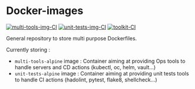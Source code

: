 # Docker-images

[![multi-tools-img-CI](https://github.com/ixxeL2097/Docker-images/actions/workflows/multi-tools-alpine-image.yml/badge.svg)](https://github.com/ixxeL2097/Docker-images/actions/workflows/multi-tools-alpine-image.yml)
[![unit-tests-img-CI](https://github.com/ixxeL2097/Docker-images/actions/workflows/unit-test-alpine.yml/badge.svg)](https://github.com/ixxeL2097/Docker-images/actions/workflows/unit-test-alpine.yml)
[![toolkit-CI](https://github.com/ixxeL2097/Docker-images/actions/workflows/toolkit-image.yml/badge.svg)](https://github.com/ixxeL2097/Docker-images/actions/workflows/toolkit-image.yml)

General repository to store multi purpose Dockerfiles.

Currently storing :
- `multi-tools-alpine` image : Container aiming at providing Ops tools to handle servers and CD actions (kubectl, oc, helm, vault...)
- `unit-tests-alpine` image : Container aiming at providing unit tests tools to handle CI actions (hadolint, pytest, flake8, shellcheck...)
